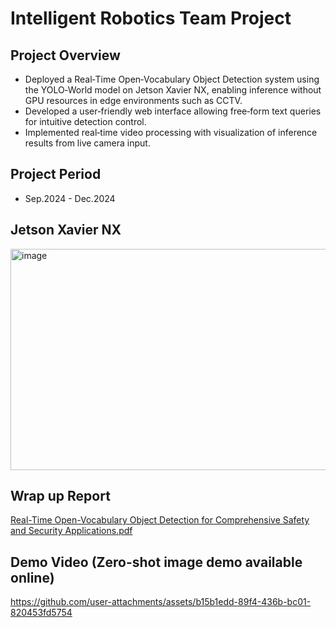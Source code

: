 # Intelligent Robotics Team Project
## Project Overview
- Deployed a Real‑Time Open‑Vocabulary Object Detection system using the YOLO‑World model on Jetson Xavier NX, enabling inference without GPU resources in edge environments such as CCTV.
- Developed a user‑friendly web interface allowing free‑form text queries for intuitive detection control.
- Implemented real‑time video processing with visualization of inference results from live camera input.

## Project Period
- Sep.2024 - Dec.2024

## Jetson Xavier NX
<img width="630" height="354" alt="image" src="https://github.com/user-attachments/assets/e4931058-5bfb-4f12-80c5-9b41d9140880" />


## Wrap up Report

[Real-Time Open-Vocabulary Object Detection for Comprehensive Safety and Security Applications.pdf](https://github.com/user-attachments/files/21341143/Real-Time.Open-Vocabulary.Object.Detection.for.Comprehensive.Safety.and.Security.Applications.pdf)

## Demo Video (Zero-shot image demo available online)
https://github.com/user-attachments/assets/b15b1edd-89f4-436b-bc01-820453fd5754

